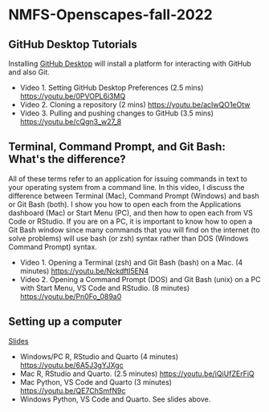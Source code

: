 # NMFS-Openscapes-fall-2022

## GitHub Desktop Tutorials

Installing [GitHub Desktop](https://desktop.github.com/) will install a platform for interacting with GitHub and also Git.

* Video 1. Setting GitHub Desktop Preferences  (2.5 mins) https://youtu.be/0PVOPL6i3MQ
* Video 2. Cloning a repository (2 mins) https://youtu.be/acIwQO1eOtw
* Video 3. Pulling and pushing changes to GitHub  (3.5 mins)  https://youtu.be/cQgn3_w27_8

## Terminal, Command Prompt, and Git Bash: What's the difference?

All of these terms refer to an application for issuing commands in text to your operating system from a command line. In this video, I discuss the difference between Terminal (Mac), Command Prompt (Windows) and bash or Git Bash (both). I show you how to open each from the Applications dashboard (Mac) or Start Menu (PC), and then how to open each from VS Code or RStudio. If you are on a PC, it is important to know how to open a Git Bash window since many commands that you will find on the internet (to solve problems) will use bash (or zsh) syntax rather than DOS (Windows Command Prompt) syntax.

* Video 1. Opening a Terminal (zsh) and Git Bash (bash) on a Mac. (4 minutes) https://youtu.be/NckdftI5EN4
* Video 2. Opening a Command Prompt (DOS) and Git Bash (unix) on a PC with Start Menu, VS Code and RStudio. (8 minutes) https://youtu.be/Pn0Fo_089a0

## Setting up a computer

[Slides](https://docs.google.com/presentation/d/1etefazCaRr971rdUSFUA99sIp6YNrQxQR1UsUohabd0/edit?usp=sharing)

* Windows/PC R, RStudio and Quarto  (4 minutes) https://youtu.be/6A5J3gYJXgc
* Mac R, RStudio and Quarto. (2.5 minutes) https://youtu.be/iQiUfZErFiQ
* Mac Python, VS Code and Quarto (3 minutes) https://youtu.be/QE7ChSmfN9c
* Windows Python, VS Code and Quarto. See slides above.
